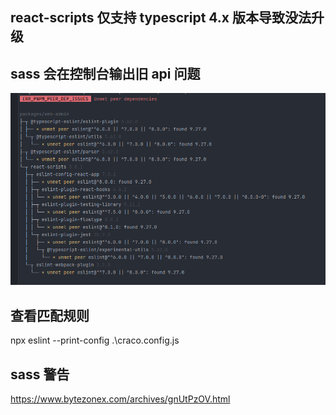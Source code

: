 ## react-scripts 仅支持 typescript 4.x 版本导致没法升级

## sass 会在控制台输出旧 api 问题

![img.png](docs/images/img.png)

## 查看匹配规则

npx eslint --print-config .\craco.config.js

## sass 警告

https://www.bytezonex.com/archives/gnUtPzOV.html
